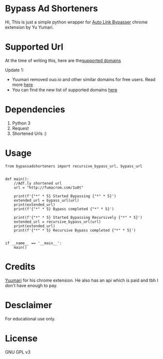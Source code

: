 # Bypass Ad Shorteners

Hi, This is just a simple python wrapper for [Auto Link Bypasser](https://chrome.google.com/webstore/detail/auto-link-bypasser/doiagnjlaingkmdjlbfalakpnphfmnoh) chrome extension by Yu Yumari.

# Supported Url

At the time of writing this, here are the[supported domains](https://gist.github.com/RohanDebroy/db439cf742950244b200b8a09de68373)

Update 1: 
-   Yuumari removed ouo.io and other similar domains for free users. Read more [here](https://yuumari.com/ex/alb/#information)
-   You can find the new list of supported domains [here](https://yuumari.com/ex/alb/#domains)

# Dependencies

1. Python 3
2. Request
3. Shortened Urls :)

# Usage

```
from bypassadshorteners import recursive_bypass_url, bypass_url


def main():
    //Adf.ly shortened url
    url = "http://fumacrom.com/1u0t"

    print(f'{"*" * 5} Started Bypassing {"*" * 5}')
    extended_url = bypass_url(url)
    print(extended_url)
    print(f'{"*" * 5} Bypass completed {"*" * 5}')

    print(f'{"*" * 5} Started Bypassing Recursively {"*" * 5}')
    extended_url = recursive_bypass_url(url)
    print(extended_url)
    print(f'{"*" * 5} Recursive Bypass completed {"*" * 5}')


if __name__ == '__main__':
    main()

```

# Credits

[Yuumari](https://yuumari.com/) for his chrome extension. He also has an api which is paid and tbh I don't have enough to pay.

# Desclaimer

For educational use only.

# License

GNU GPL v3
